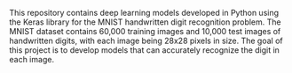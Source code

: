 This repository contains deep learning models developed in Python using the Keras library for the MNIST handwritten digit recognition problem. The MNIST dataset contains 60,000 training images and 10,000 test images of handwritten digits, with each image being 28x28 pixels in size. The goal of this project is to develop models that can accurately recognize the digit in each image.



